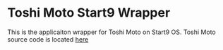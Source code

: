 # Toshi Moto Start9 Wrapper

This is the applicaiton wrapper for Toshi Moto on Start9 OS. Toshi Moto source code is located [here](https://github.com/toshimoto821/toshi-moto/)
